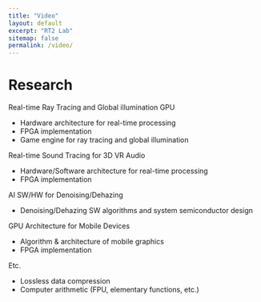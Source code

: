 ```yaml
---
title: "Video"
layout: default
excerpt: "RT2 Lab"
sitemap: false
permalink: /video/
---
```


# Research

Real-time Ray Tracing and Global illumination GPU
 - Hardware architecture for real-time processing
 - FPGA implementation
 - Game engine for ray tracing and global illumination

Real-time Sound Tracing for 3D VR Audio
 - Hardware/Software architecture for real-time processing
 - FPGA implementation

AI SW/HW for Denoising/Dehazing
- Denoising/Dehazing SW algorithms and system semiconductor design

GPU Architecture for Mobile Devices
 - Algorithm & architecture of mobile graphics
 - FPGA implementation

Etc.
 - Lossless data compression
 - Computer arithmetic (FPU, elementary functions, etc.)
 
